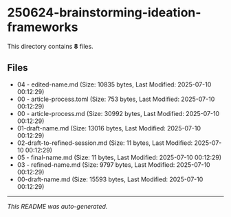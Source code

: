 # 250624-brainstorming-ideation-frameworks

This directory contains **8** files.

## Files

- 04 - edited-name.md (Size: 10835 bytes, Last Modified: 2025-07-10 00:12:29)
- 00 - article-process.toml (Size: 753 bytes, Last Modified: 2025-07-10 00:12:29)
- 00 - article-process.md (Size: 30992 bytes, Last Modified: 2025-07-10 00:12:29)
- 01-draft-name.md (Size: 13016 bytes, Last Modified: 2025-07-10 00:12:29)
- 02-draft-to-refined-session.md (Size: 11 bytes, Last Modified: 2025-07-10 00:12:29)
- 05 - final-name.md (Size: 11 bytes, Last Modified: 2025-07-10 00:12:29)
- 03 - refined-name.md (Size: 9797 bytes, Last Modified: 2025-07-10 00:12:29)
- 00-draft-name.md (Size: 15593 bytes, Last Modified: 2025-07-10 00:12:29)

---
*This README was auto-generated.*
